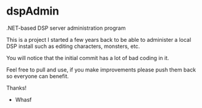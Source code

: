 # dspAdmin
.NET-based DSP server administration program


This is a project I started a few years back to be able to administer a local DSP install such as editing characters, monsters, etc.

You will notice that the initial commit has a lot of bad coding in it.

Feel free to pull and use, if you make improvements please push them back so everyone can benefit.


Thanks!
- Whasf
